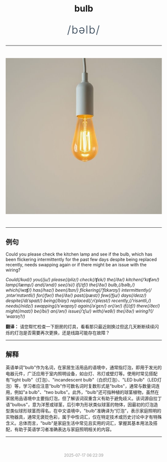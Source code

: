 <div align="center">

# bulb

<div style="margin: 30px 0;">
<h1 style="font-size: 2.5em; font-weight: 300; letter-spacing: 2px; margin: 0; color: #2c3e50;">
/bəlb/
</h1>
</div>

</div>

---

<div align="center" style="margin: 40px 0;">

![bulb](images/bulb.png)

</div>

---

## 例句

Could you please check the kitchen lamp and see if the bulb, which has been flickering intermittently for the past few days despite being replaced recently, needs swapping again or if there might be an issue with the wiring?

*Could(/kʊd/) you(/ju/) please(/pliz/) check(/ʧɛk/) the(/ðə/) kitchen(/ˈkɪʧən/) lamp(/læmp/) and(/ənd/) see(/si/) if(/ɪf/) the(/ðə/) bulb,(/bəlb,/) which(/wɪʧ/) has(/həz/) been(/bɪn/) flickering(/ˈflɪkərɪŋ/) intermittently(/ˌɪntərˈmɪtəntli/) for(/fər/) the(/ðə/) past(/pæst/) few(/fju/) days(/deɪz/) despite(/dɪˈspaɪt/) being(/biɪŋ/) replaced(/ˌriˈpleɪst/) recently,(/ˈrisəntli,/) needs(/nidz/) swapping(/sˈwɑpɪŋ/) again(/əˈgɛn/) or(/ər/) if(/ɪf/) there(/ðɛr/) might(/maɪt/) be(/bi/) an(/ən/) issue(/ˈɪʃu/) with(/wɪθ/) the(/ðə/) wiring?(/ˈwaɪrɪŋ?/)*

**翻译：** 请您帮忙检查一下厨房的灯具，看看那只最近刚换过但这几天断断续续闪烁的灯泡是否需要再次更换，还是线路可能存在故障？

---

## 解释

英语单词"bulb"作为名词，在家居生活用品的语境中，通常指灯泡，即用于发光的电器元件，广泛应用于室内照明设备，如台灯、吊灯或壁灯等。使用时常见搭配有"light bulb"（灯泡）、"incandescent bulb"（白炽灯泡）、"LED bulb"（LED灯泡）等，学习者应注意"bulb"作可数名词时复数形式是"bulbs"，通常与数量词连用，例如"a bulb"、"two bulbs"。此外，"bulb"还可指种植的球茎植物，虽然在家居用品语境中主要指灯泡，但了解该词双重含义有助于避免歧义。该词源自拉丁语"bulbus"，意为洋葱或球茎，后引申为形状类似球茎的物体，因最初的灯泡造型类似球形球茎而得名。在中文语境中，"bulb"准确译为“灯泡”，表示家庭照明的实物器具，通常无褒贬色彩，属于中性词汇，仅在特定技术或历史讨论中才有特殊含义。总体而言，"bulb"是家庭生活中常见且实用的词汇，掌握其基本用法及搭配，有助于英语学习者准确表达与家庭照明相关的内容。


---

<div align="center" style="margin-top: 50px;">
<small style="color: #999; font-size: 0.9em;">2025-07-17 06:22:39</small>
</div>
